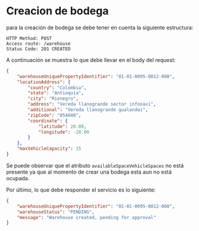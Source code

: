 # Creacion de bodega

para la creación de bodega se debe tener en cuenta la siguiente estructura:

```
HTTP Method: POST
Access route: /warehouse
Status Code: 201 CREATED
```

A continuación se muestra lo que debe llevar en el body del request:

```json
{
    "warehouseUniquePropertyIdentifier": "01-01-0095-0012-000",
    "locationAddress": {
        "country": "Colombia",
        "state": "Antioquia",
        "city": "Rionegro",
        "address": "Vereda llanogrande sector infonavi",
        "additional": "Vereda llanogrande gualandai",
        "zipCode": "054040",
        "coordinate": {
            "latitude": 20.00,
            "longitude": -20.00
        }
    },
    "maxVehicleCapacity": 15
}
```

Se puede observar que el atributo ``` availableSpaceVehicleSpaces ``` no está presente ya que al momento de crear una bodega esta aun no está ocupada.

Por último, lo que debe responder el servicio es lo siguiente:

```json
{
    "warehouseUniquePropertyIdentifier": "01-01-0095-0012-000",
    "warehouseStatus": "PENDING",
    "message": "Warehouse created, pending for approval"
}
```